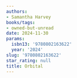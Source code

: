 ```yaml
---
authors:
- Samantha Harvey
books/tags:
- owned-but-unread
date: 2024-11-30
params:
  isbn13: '9780802163622'
  year: '2024'
slug: '9780802163622'
star_rating: null
title: Orbital
---
```



<!--more-->